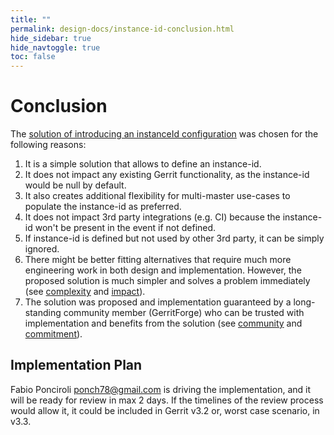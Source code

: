```yaml
---
title: ""
permalink: design-docs/instance-id-conclusion.html
hide_sidebar: true
hide_navtoggle: true
toc: false
---
```


# Conclusion

The [solution of introducing an instanceId configuration](/design-docs/instance-id-solution.html)
was chosen for the following reasons:

1. It is a simple solution that allows to define an instance-id.
2. It does not impact any existing Gerrit functionality, as the instance-id
   would be null by default.
3. It also creates additional flexibility for multi-master use-cases to populate
   the instance-id as preferred.
4. It does not impact 3rd party integrations (e.g. CI) because the instance-id
   won't be present in the event if not defined.
5. If instance-id is defined but not used by other 3rd party, it can be simply
   ignored.
6. There might be better fitting alternatives that require much more engineering
   work in both design and implementation. However, the proposed solution is much
   simpler and solves a problem immediately
   (see [complexity](https://gerrit-review.googlesource.com/Documentation/dev-contributing.html#_complexity)
   and [impact](https://gerrit-review.googlesource.com/Documentation/dev-contributing.html#_impact)).
7. The solution was proposed and implementation guaranteed by a long-standing
   community member (GerritForge) who can be trusted with implementation and
   benefits from the solution
   (see [community](https://gerrit-review.googlesource.com/Documentation/dev-contributing.html#_community)
   and [commitment](https://gerrit-review.googlesource.com/Documentation/dev-contributing.html#_commitment)).

## <a id="implementation-plan"> Implementation Plan

Fabio Ponciroli <ponch78@gmail.com> is driving the implementation, and it will
be ready for review in max 2 days.
If the timelines of the review process would allow it, it could be included in
Gerrit v3.2 or, worst case scenario, in v3.3.
